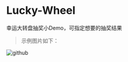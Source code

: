 Lucky-Wheel
===========

幸运大转盘抽奖小Demo，可指定想要的抽奖结果
>示例图片如下：
>
![github](https://github.com/chaoyuan899/Lucky-Wheel/blob/master/%E7%A4%BA%E4%BE%8B%E5%8A%A8%E5%9B%BE.gif "github") 

